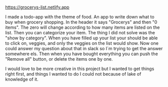 
https://grocerys-list.netlify.app



I made a todo-app with the theme of food. An app to write down what to buy when grocery shopping. 
In the header it says "Grocerys" and then "0 items". The zero will change according to how many items are listed on the list.
Then you can categorize your item. The thing I did not solve was the "show by category". When you have filled up your list your should be able to click on, veggies, and only the veggies on the list would show. Now one could answer my question about that in slack so I´m trying to get the answer somewhere els. Then when you have bought everything you can push the "Remove all" button, or delete the items one by one.

I would love to be more creative in this project but I wanted to get things right first, and things I wanted to do I could not because of lake of knowledge of it. 
